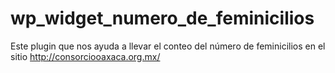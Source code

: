 wp_widget_numero_de_feminicilios
================================

Este plugin que nos ayuda a llevar el conteo del número de feminicilios en el sitio http://consorciooaxaca.org.mx/